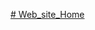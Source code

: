 [# Web_site_Home](https://www.figma.com/file/xj8hG5n4ayl3XGo8ji35Nb/Britlex-Language-School-(Copy)?node-id=581%3A2419)
